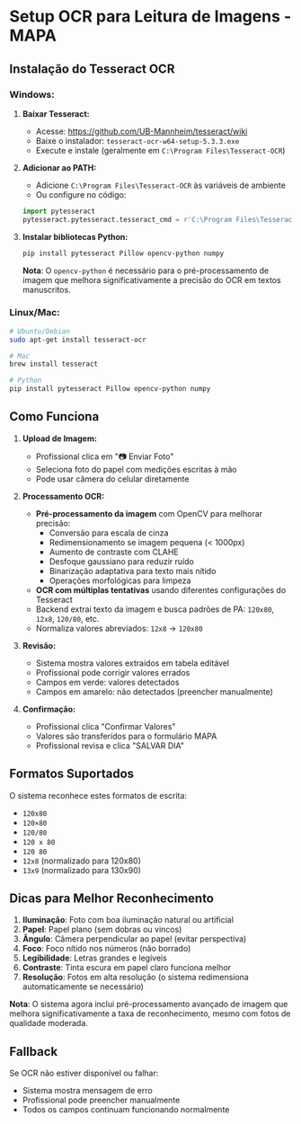 # Setup OCR para Leitura de Imagens - MAPA

## Instalação do Tesseract OCR

### Windows:

1. **Baixar Tesseract:**
   - Acesse: https://github.com/UB-Mannheim/tesseract/wiki
   - Baixe o instalador: `tesseract-ocr-w64-setup-5.3.3.exe`
   - Execute e instale (geralmente em `C:\Program Files\Tesseract-OCR`)

2. **Adicionar ao PATH:**
   - Adicione `C:\Program Files\Tesseract-OCR` às variáveis de ambiente
   - Ou configure no código:
   ```python
   import pytesseract
   pytesseract.pytesseract.tesseract_cmd = r'C:\Program Files\Tesseract-OCR\tesseract.exe'
   ```

3. **Instalar bibliotecas Python:**
   ```bash
   pip install pytesseract Pillow opencv-python numpy
   ```

   **Nota**: O `opencv-python` é necessário para o pré-processamento de imagem que melhora significativamente a precisão do OCR em textos manuscritos.

### Linux/Mac:

```bash
# Ubuntu/Debian
sudo apt-get install tesseract-ocr

# Mac
brew install tesseract

# Python
pip install pytesseract Pillow opencv-python numpy
```

## Como Funciona

1. **Upload de Imagem:**
   - Profissional clica em "📷 Enviar Foto"
   - Seleciona foto do papel com medições escritas à mão
   - Pode usar câmera do celular diretamente

2. **Processamento OCR:**
   - **Pré-processamento da imagem** com OpenCV para melhorar precisão:
     - Conversão para escala de cinza
     - Redimensionamento se imagem pequena (< 1000px)
     - Aumento de contraste com CLAHE
     - Desfoque gaussiano para reduzir ruído
     - Binarização adaptativa para texto mais nítido
     - Operações morfológicas para limpeza
   - **OCR com múltiplas tentativas** usando diferentes configurações do Tesseract
   - Backend extrai texto da imagem e busca padrões de PA: `120x80`, `12x8`, `120/80`, etc.
   - Normaliza valores abreviados: `12x8` → `120x80`

3. **Revisão:**
   - Sistema mostra valores extraídos em tabela editável
   - Profissional pode corrigir valores errados
   - Campos em verde: valores detectados
   - Campos em amarelo: não detectados (preencher manualmente)

4. **Confirmação:**
   - Profissional clica "Confirmar Valores"
   - Valores são transferidos para o formulário MAPA
   - Profissional revisa e clica "SALVAR DIA"

## Formatos Suportados

O sistema reconhece estes formatos de escrita:
- `120x80`
- `120×80`
- `120/80`
- `120 x 80`
- `120 80`
- `12x8` (normalizado para 120x80)
- `13x9` (normalizado para 130x90)

## Dicas para Melhor Reconhecimento

1. **Iluminação**: Foto com boa iluminação natural ou artificial
2. **Papel**: Papel plano (sem dobras ou vincos)
3. **Ângulo**: Câmera perpendicular ao papel (evitar perspectiva)
4. **Foco**: Foco nítido nos números (não borrado)
5. **Legibilidade**: Letras grandes e legíveis
6. **Contraste**: Tinta escura em papel claro funciona melhor
7. **Resolução**: Fotos em alta resolução (o sistema redimensiona automaticamente se necessário)

**Nota**: O sistema agora inclui pré-processamento avançado de imagem que melhora significativamente a taxa de reconhecimento, mesmo com fotos de qualidade moderada.

## Fallback

Se OCR não estiver disponível ou falhar:
- Sistema mostra mensagem de erro
- Profissional pode preencher manualmente
- Todos os campos continuam funcionando normalmente
